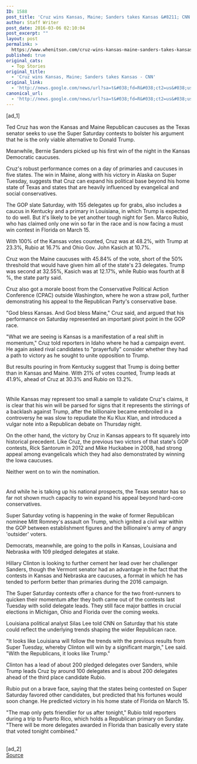 ```yaml
---
ID: 1588
post_title: 'Cruz wins Kansas, Maine; Sanders takes Kansas &#8211; CNN'
author: Staff Writer
post_date: 2016-03-06 02:10:04
post_excerpt: ""
layout: post
permalink: >
  https://www.whenitson.com/cruz-wins-kansas-maine-sanders-takes-kansas-cnn/
published: true
original_cats:
  - Top Stories
original_title:
  - 'Cruz wins Kansas, Maine; Sanders takes Kansas - CNN'
original_link:
  - 'http://news.google.com/news/url?sa=t&#038;fd=R&#038;ct2=us&#038;usg=AFQjCNHBlILQvEKMqF6hVXa9R24fjOSaZA&#038;clid=c3a7d30bb8a4878e06b80cf16b898331&#038;cid=52779058466994&#038;ei=e5HbVvj7HdGIhQGlhZXgDQ&#038;url=http://www.cnn.com/2016/03/05/politics/kansas-kentucky-louisiana-maine-nebraska-highlights/'
canonical_url:
  - 'http://news.google.com/news/url?sa=t&#038;fd=R&#038;ct2=us&#038;usg=AFQjCNHBlILQvEKMqF6hVXa9R24fjOSaZA&#038;clid=c3a7d30bb8a4878e06b80cf16b898331&#038;cid=52779058466994&#038;ei=e5HbVvj7HdGIhQGlhZXgDQ&#038;url=http://www.cnn.com/2016/03/05/politics/kansas-kentucky-louisiana-maine-nebraska-highlights/'
---
```

 [ad_1]
<br><p>Ted Cruz has won the Kansas and Maine Republican caucuses as the Texas senator seeks to use the Super Saturday contests to bolster his argument that he is the only viable alternative to Donald Trump.</p><p>Meanwhile, Bernie Sanders picked up his first win of the night in the Kansas Democratic caucuses.</p><p>Cruz's robust performance comes on a day of primaries and caucuses in five states. The win in Maine, along with his victory in Alaska on Super Tuesday, suggests that Cruz can expand his political base beyond his home state of Texas and states that are heavily influenced by evangelical and social conservatives.</p><div readability="142.94319108453"><p class="zn-body__paragraph">The GOP slate Saturday, with 155 delegates up for grabs, also includes a caucus in Kentucky and a primary in Louisiana, in which Trump is expected to do well. But it's likely to be yet another tough night for Sen. Marco Rubio, who has claimed only one win so far in the race and is now facing a must win contest in Florida on March 15.</p><p class="zn-body__paragraph">With 100% of the Kansas votes counted, Cruz was at 48.2%, with Trump at 23.3%, Rubio at 16.7% and Ohio Gov. John Kasich at 10.7%. </p><p class="zn-body__paragraph">Cruz won the Maine caucuses with 45.84% of the vote, short of the 50% threshold that would have given him all of the state's 23 delegates. Trump was second at 32.55%, Kasich was at 12.17%, while Rubio was fourth at 8 %, the state party said.</p><p class="zn-body__paragraph">Cruz also got a morale boost from the Conservative Political Action Conference (CPAC) outside Washington, where he won a straw poll, further demonstrating his appeal to the Republican Party's conservative base.</p><p class="zn-body__paragraph">"God bless Kansas. And God bless Maine," Cruz said, and argued that his performance on Saturday represented an important pivot point in the GOP race.</p><p class="zn-body__paragraph">"What we are seeing is Kansas is a manifestation of a real shift in momentum," Cruz told reporters in Idaho where he had a campaign event. He again asked rival candidates to "prayerfully" consider whether they had a path to victory as he sought to unite opposition to Trump.</p><p class="zn-body__paragraph">But results pouring in from Kentucky suggest that Trump is doing better than in Kansas and Maine. With 21% of votes counted, Trump leads at 41.9%, ahead of Cruz at 30.3% and Rubio on 13.2%.</p><div class="el__embedded el__embedded--fullwidth"><div class="el__image--fullwidth js__image--fullwidth"><div><img class="media__image media__image--responsive" alt="" data-src-mini="http://i2.cdn.turner.com/cnnnext/dam/assets/160305155844-super-saturday-delegates-small-169.jpeg" data-src-xsmall="http://i2.cdn.turner.com/cnnnext/dam/assets/160305155844-super-saturday-delegates-medium-plus-169.jpeg" data-src-small="http://www.whenitson.com/wp-content/uploads/2016/03/Cruz-wins-Kansas-Maine-Sanders-takes-Kansas-CNN.jpe" data-src-medium="http://i2.cdn.turner.com/cnnnext/dam/assets/160305155844-super-saturday-delegates-exlarge-169.jpeg" data-src-large="http://i2.cdn.turner.com/cnnnext/dam/assets/160305155844-super-saturday-delegates-super-169.jpeg" data-src-full16x9="http://i2.cdn.turner.com/cnnnext/dam/assets/160305155844-super-saturday-delegates-full-169.jpeg" data-src-mini1x1="http://i2.cdn.turner.com/cnnnext/dam/assets/160305155844-super-saturday-delegates-small-11.jpeg" data-demand-load="not-loaded" data-eq-pts="mini: 0,  xsmall: 221,  small: 308,  medium: 461,  large:  781" src="data:image/gif;base64,R0lGODlhEAAJAJEAAAAAAP///////wAAACH5BAEAAAIALAAAAAAQAAkAAAIKlI+py+0Po5yUFQA7"/><noscript><img alt="" class="media__image" src="http://www.whenitson.com/wp-content/uploads/2016/03/Cruz-wins-Kansas-Maine-Sanders-takes-Kansas-CNN.jpe"/></noscript></div></div></div><p class="zn-body__paragraph">While Kansas may represent too small a sample to validate Cruz's claims, it is clear that his win will be parsed for signs that it represents the stirrings of a backlash against Trump, after the billionaire became embroiled in a controversy he was slow to repudiate the Ku Klux Klan, and introduced a vulgar note into a Republican debate on Thursday night.</p><p class="zn-body__paragraph">On the other hand, the victory by Cruz in Kansas appears to fit squarely into historical precedent. Like Cruz, the previous two victors of that state's GOP contests, Rick Santorum in 2012 and Mike Huckabee in 2008, had strong appeal among evangelicals which they had also demonstrated by winning the Iowa caucuses.</p><p class="zn-body__paragraph">Neither went on to win the nomination.</p><div class="el__embedded el__embedded--fullwidth"><div class="el__image--fullwidth js__image--fullwidth"><div><img class="media__image media__image--responsive" alt="" data-src-mini="http://i2.cdn.turner.com/cnnnext/dam/assets/160305154834-delegates-super-saturday-small-169.jpeg" data-src-xsmall="http://i2.cdn.turner.com/cnnnext/dam/assets/160305154834-delegates-super-saturday-medium-plus-169.jpeg" data-src-small="http://www.whenitson.com/wp-content/uploads/2016/03/1457230204_504_Cruz-wins-Kansas-Maine-Sanders-takes-Kansas-CNN.jpe" data-src-medium="http://i2.cdn.turner.com/cnnnext/dam/assets/160305154834-delegates-super-saturday-exlarge-169.jpeg" data-src-large="http://i2.cdn.turner.com/cnnnext/dam/assets/160305154834-delegates-super-saturday-super-169.jpeg" data-src-full16x9="http://i2.cdn.turner.com/cnnnext/dam/assets/160305154834-delegates-super-saturday-full-169.jpeg" data-src-mini1x1="http://i2.cdn.turner.com/cnnnext/dam/assets/160305154834-delegates-super-saturday-small-11.jpeg" data-demand-load="not-loaded" data-eq-pts="mini: 0,  xsmall: 221,  small: 308,  medium: 461,  large:  781" src="data:image/gif;base64,R0lGODlhEAAJAJEAAAAAAP///////wAAACH5BAEAAAIALAAAAAAQAAkAAAIKlI+py+0Po5yUFQA7"/><noscript><img alt="" class="media__image" src="http://www.whenitson.com/wp-content/uploads/2016/03/1457230204_504_Cruz-wins-Kansas-Maine-Sanders-takes-Kansas-CNN.jpe"/></noscript></div></div></div><p class="zn-body__paragraph">And while he is talking up his national prospects, the Texas senator has so far not shown much capacity to win expand his appeal beyond hard-core conservatives.</p><p class="zn-body__paragraph">Super Saturday voting is happening in the wake of former Republican nominee Mitt Romney's assault on Trump, which ignited a civil war within the GOP between establishment figures and the billionaire's army of angry 'outsider' voters.</p><p class="zn-body__paragraph">Democrats, meanwhile, are going to the polls in Kansas, Louisiana and Nebraska with 109 pledged delegates at stake.</p><p class="zn-body__paragraph">Hillary Clinton is looking to further cement her lead over her challenger Sanders, though the Vermont senator had an advantage in the fact that the contests in Kansas and Nebraska are caucuses, a format in which he has tended to perform better than primaries during the 2016 campaign.</p><p class="zn-body__paragraph">The Super Saturday contests offer a chance for the two front-runners to quicken their momentum after they both came out of the contests last Tuesday with solid delegate leads. They still face major battles in crucial elections in Michigan, Ohio and Florida over the coming weeks.</p><p class="zn-body__paragraph">Louisiana political analyst Silas Lee told CNN on Saturday that his state could reflect the underlying trends shaping the wider Republican race.</p><p class="zn-body__paragraph">"It looks like Louisiana will follow the trends with the previous results from Super Tuesday, whereby Clinton will win by a significant margin," Lee said. "With the Republicans, it looks like Trump."</p><p class="zn-body__paragraph">Clinton has a lead of about 200 pledged delegates over Sanders, while Trump leads Cruz by around 100 delegates and is about 200 delegates ahead of the third place candidate Rubio.</p><p class="zn-body__paragraph">Rubio put on a brave face, saying that the states being contested on Super Saturday favored other candidates, but predicted that his fortunes would soon change. He predicted victory in his home state of Florida on March 15.</p><p class="zn-body__paragraph">"The map only gets friendlier for us after tonight," Rubio told reporters during a trip to Puerto Rico, which holds a Republican primary on Sunday. "There will be more delegates awarded in Florida than basically every state that voted tonight combined."</p></div>
<br>[ad_2]
<br><a href="http://news.google.com/news/url?sa=t&#038;fd=R&#038;ct2=us&#038;usg=AFQjCNHBlILQvEKMqF6hVXa9R24fjOSaZA&#038;clid=c3a7d30bb8a4878e06b80cf16b898331&#038;cid=52779058466994&#038;ei=e5HbVvj7HdGIhQGlhZXgDQ&#038;url=http://www.cnn.com/2016/03/05/politics/kansas-kentucky-louisiana-maine-nebraska-highlights/">Source </a>